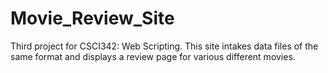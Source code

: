 # Movie_Review_Site

Third project for CSCI342: Web Scripting. This site intakes data files of the same format and displays a review page for various different movies.
